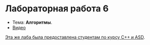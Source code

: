 # Лабораторная работа 6

- Тема: **Алгоритмы**.
- [Видео](https://www.youtube.com/watch?v=C6plSGSYuyc&list=PL4sUOB8DjVlVVw9Yx_tUO7fRPDYeaACXD&index=5)

[Эта же лаба была предоставлена студентам по курсу С++ и ASD](https://github.com/AntonC9018/uniCourse_dataStructuresAndAlgorithms/blob/master/ru/labs/common/04_algorithm.md).
